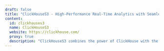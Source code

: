 ```yaml
---
draft: false
title: "ClickHouseS3 - High-Performance Real-Time Analytics with Seamless Scalability"
content:
  id: clickhouses3
  name: ClickHouseS3
  website: https://clickhouse.com/
  proxy: true
  description: "ClickHouseS3 combines the power of ClickHouse with the scalability of S3 for high-performance, real-time analytics. It delivers exceptional query performance, seamless scalability, and enterprise-grade security for mission-critical data."
---
```

